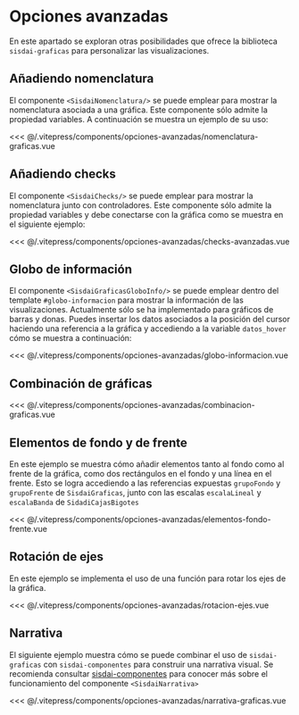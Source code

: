 <script setup>
    import Nomenclatura from "../../.vitepress/components/opciones-avanzadas/nomenclatura-graficas.vue";
    import Checks from "../../.vitepress/components/opciones-avanzadas/checks-avanzadas.vue";
  import GloboInfo from "../../.vitepress/components/opciones-avanzadas/globo-informacion.vue"
  import Combinacion from "../../.vitepress/components/opciones-avanzadas/combinacion-graficas.vue"
  import Elementos from "../../.vitepress/components/opciones-avanzadas/elementos-fondo-frente.vue"
  import RotacionEjes from "../../.vitepress/components/opciones-avanzadas/rotacion-ejes.vue"
    import Narrativa from "../../.vitepress/components/opciones-avanzadas/narrativa-graficas.vue"
</script>

# Opciones avanzadas

En este apartado se exploran otras posibilidades que ofrece la biblioteca `sisdai-graficas` para personalizar las visualizaciones.

## Añadiendo nomenclatura

El componente `<SisdaiNomenclatura/>` se puede emplear para mostrar la nomenclatura asociada a una gráfica. Este componente sólo admite la propiedad variables. A continuación se muestra un ejemplo de su uso:

<Nomenclatura/>
<<< @/.vitepress/components/opciones-avanzadas/nomenclatura-graficas.vue

## Añadiendo checks

El componente `<SisdaiChecks/>` se puede emplear para mostrar la nomenclatura junto con controladores. Este componente sólo admite la propiedad variables y debe conectarse con la gráfica como se muestra en el siguiente ejemplo:

<Checks/>
<<< @/.vitepress/components/opciones-avanzadas/checks-avanzadas.vue

## Globo de información

El componente `<SisdaiGraficasGloboInfo/>` se puede emplear dentro del template `#globo-informacion` para mostrar la información de las visualizaciones. Actualmente sólo se ha implementado para gráficos de barras y donas. Puedes insertar los datos asociados a la posición del cursor haciendo una referencia a la gráfica y accediendo a la variable `datos_hover` cómo se muestra a continuación:

<GloboInfo/>
<<< @/.vitepress/components/opciones-avanzadas/globo-informacion.vue

## Combinación de gráficas

<Combinacion/>
<<< @/.vitepress/components/opciones-avanzadas/combinacion-graficas.vue

## Elementos de fondo y de frente

En este ejemplo se muestra cómo añadir elementos tanto al fondo como al frente de la gráfica, como dos rectángulos en el fondo y una línea en el frente. Esto se logra accediendo a las referencias expuestas `grupoFondo` y `grupoFrente` de `SisdaiGraficas`, junto con las escalas `escalaLineal` y `escalaBanda` de `SidadiCajasBigotes`

<Elementos/>
<<< @/.vitepress/components/opciones-avanzadas/elementos-fondo-frente.vue

## Rotación de ejes

En este ejemplo se implementa el uso de una función para rotar los ejes de la gráfica.

<RotacionEjes/>
<<< @/.vitepress/components/opciones-avanzadas/rotacion-ejes.vue

## Narrativa

El siguiente ejemplo muestra cómo se puede combinar el uso de `sisdai-graficas` con `sisdai-componentes` para construir una narrativa visual. Se recomienda consultar [sisdai-componentes](https://codigo.conahcyt.mx/sisdai/sisdai-componentes) para conocer más sobre el funcionamiento del componente `<SisdaiNarrativa>`

<Narrativa/>
<<< @/.vitepress/components/opciones-avanzadas/narrativa-graficas.vue
